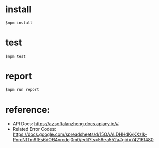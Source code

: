 # install
```
$npm install
```

# test
```
$npm test
```

# report
```
$npm run report
```

# reference:
 * API Docs: https://azsoftalanzheng.docs.apiary.io/#
 *  Related Error Codes: https://docs.google.com/spreadsheets/d/150AALDHHdKyKXzIk-PnrcNfTm9fEs6dO64vrcdcj0m0/edit?ts=56ea552a#gid=742161480
